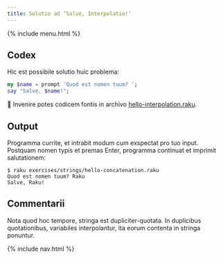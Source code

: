 ```yaml
---
title: Solutio ad ’Salve, Interpolatio!‘
---
```


{% include menu.html %}

## Codex

Hic est possibile solutio huic problema:

```raku
my $name = prompt 'Quod est nomen tuum? ';
say "Salve, $name!";
```

🦋 Invenire potes codicem fontis in archivo [hello-interpolation.raku](https://github.com/ash/raku-course/blob/master/exercises/strings/hello-interpolation.raku).

## Output

Programma currite, et intrabit modum cum exspectat pro tuo input. Postquam nomen typis et premas Enter, programma continuat et imprimit salutationem:

```console
$ raku exercises/strings/hello-concatenation.raku
Quod est nomen tuum? Raku
Salve, Raku!
```

## Commentarii

Nota quod hoc tempore, stringa est dupliciter-quotata. In duplicibus quotationibus, variabiles interpolantur, ita eorum contenta in stringa ponuntur.

{% include nav.html %}